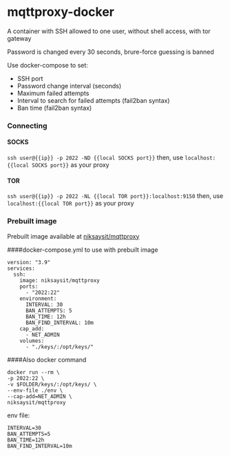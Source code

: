 # mqttproxy-docker

A container with SSH allowed to one user, without shell access, with tor gateway

Password is changed every 30 seconds, brure-force guessing is banned

Use docker-compose to set:
* SSH port
* Password change interval (seconds)
* Maximum failed attempts
* Interval to search for failed attempts (fail2ban syntax)
* Ban time (fail2ban syntax)

### Connecting
#### SOCKS
`ssh user@{{ip}} -p 2022 -ND {{local SOCKS port}}`
then, use `localhost:{{local SOCKS port}}` as your proxy
#### TOR
`ssh user@{{ip}} -p 2022 -NL {{local TOR port}}:localhost:9150`
then, use `localhost:{{local TOR port}}` as your proxy

### Prebuilt image

Prebuilt image available at [niksaysit/mqttproxy](https://hub.docker.com/r/niksaysit/mqttproxy)

####docker-compose.yml to use with prebuilt image
```
version: "3.9"
services:
  ssh:
    image: niksaysit/mqttproxy
    ports:
      - "2022:22"
    environment:
      INTERVAL: 30
      BAN_ATTEMPTS: 5
      BAN_TIME: 12h
      BAN_FIND_INTERVAL: 10m
    cap_add:
      - NET_ADMIN
    volumes:
      - "./keys/:/opt/keys/"     
```
####Also docker command 
```
docker run --rm \
-p 2022:22 \
-v $FOLDER/keys/:/opt/keys/ \
--env-file ./env \
--cap-add=NET_ADMIN \
niksaysit/mqttproxy
```
env file:
```
INTERVAL=30
BAN_ATTEMPTS=5
BAN_TIME=12h
BAN_FIND_INTERVAL=10m
```

